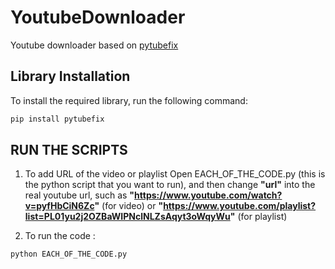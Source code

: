 # YoutubeDownloader
Youtube downloader based on [pytubefix](https://github.com/JuanBindez/pytubefix)



## Library Installation
To install the required library, run the following command:
```bash
pip install pytubefix
```


## RUN THE SCRIPTS
1. To add URL of the video or playlist
Open EACH_OF_THE_CODE.py (this is the python script that you want to run), and then change **"url"** into the real youtube url, such as **"https://www.youtube.com/watch?v=pyfHbCiN6Zc"** (for video) or **"https://www.youtube.com/playlist?list=PL01yu2j2OZBaWIPNclNLZsAqyt3oWqyWu"** (for playlist)

2. To run the code :
```bash
python EACH_OF_THE_CODE.py
```





